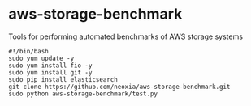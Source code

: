 # aws-storage-benchmark
Tools for performing automated benchmarks of AWS storage systems


```
#!/bin/bash
sudo yum update -y
sudo yum install fio -y
sudo yum install git -y 
sudo pip install elasticsearch
git clone https://github.com/neoxia/aws-storage-benchmark.git
sudo python aws-storage-benchmark/test.py
```
